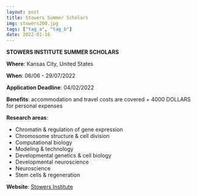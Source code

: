 ```yaml
---
layout: post
title: Stowers Summer Scholars
img: stowers200.jpg
tags: ["tag_a", "tag_b"]
date: 2022-01-16
---
```


**STOWERS INSTITUTE SUMMER SCHOLARS**

**Where**: Kansas City, United States 

**When**: 06/06 - 29/07/2022

**Application Deadline**: 04/02/2022 

**Benefits**: accommodation and travel costs are covered + 4000 DOLLARS for personal expenses

**Research areas**: 
 * Chromatin & regulation of gene expression 
 * Chromosome structure & cell division 
 * Computational biology 
 * Modeling & technology 
 * Developmental genetics & cell biology 
 * Developmental neuroscience 
 * Neuroscience 
 * Stem cells & regeneration

**Website**: [Stowers Institute](https://www.stowers.org/gradschool/scholars)

